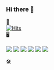 ### Hi there 👋

<!--
**hyeongju12/hyeongju12** is a ✨ _special_ ✨ repository because its `README.md` (this file) appears on your GitHub profile.

Here are some ideas to get you started:

- 🔭 I’m currently working on ...
- 🌱 I’m currently learning ...
- 👯 I’m looking to collaborate on ...
- 🤔 I’m looking for help with ...
- 💬 Ask me about ...
- 📫 How to reach me: ...
- 😄 Pronouns: ...
- ⚡ Fun fact: ...
-->
🐣
<br>
[![Hits](https://hits.seeyoufarm.com/api/count/incr/badge.svg?url=https%3A%2F%2Fgithub.com%2Fhyeongju12%2F&count_bg=%23D200FF&title_bg=%23555555&icon=&icon_color=%23E7E7E7&title=hits&edge_flat=true)](https://hits.seeyoufarm.com)
<br>
🖥️
<br>
<br>
<img src="https://img.shields.io/badge/python-0033FF?style=flat-square&logo=python&logoColor=white"/>
<img src="https://img.shields.io/badge/django-006600?style=flat-square&logo=django&logoColor=white"/>
<img src="https://img.shields.io/badge/react-0066CC?style=flat-square&logo=react&logoColor=white"/>
<img src="https://img.shields.io/badge/html5-FF9900?style=flat-square&logo=html5&logoColor=white"/>
<img src="https://img.shields.io/badge/css3-0033CC?style=flat-square&logo=css3&logoColor=white"/>
<img src="https://img.shields.io/badge/javascript-FFFF66?style=flat-square&logo=javascript&logoColor=white"/>

🛠️
